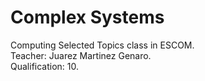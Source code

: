 # Complex Systems
 Computing Selected Topics class in ESCOM.  
 Teacher: Juarez Martinez Genaro.<br />
 Qualification: 10.
